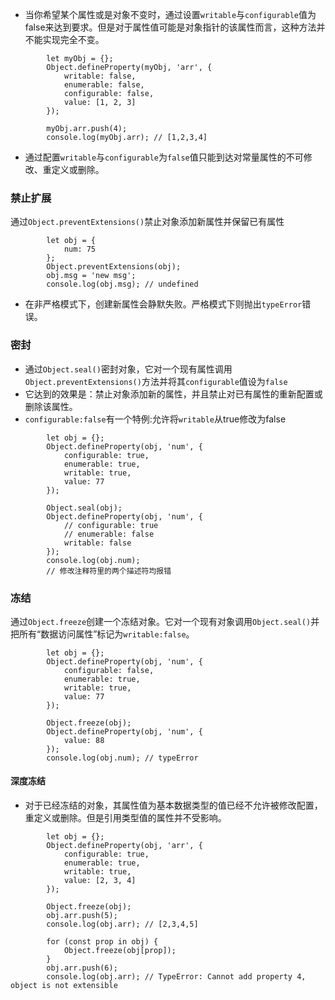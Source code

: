 - 当你希望某个属性或是对象不变时，通过设置`writable`与`configurable`值为false来达到要求。但是对于属性值可能是对象指针的该属性而言，这种方法并不能实现完全不变。
```
        let myObj = {};
        Object.defineProperty(myObj, 'arr', {
            writable: false,
            enumerable: false,
            configurable: false,
            value: [1, 2, 3]
        });

        myObj.arr.push(4);
        console.log(myObj.arr); // [1,2,3,4]
```

- 通过配置`writable`与`configurable`为`false`值只能到达对常量属性的不可修改、重定义或删除。

### 禁止扩展
通过`Object.preventExtensions()`禁止对象添加新属性并保留已有属性
```
        let obj = {
            num: 75
        };
        Object.preventExtensions(obj);
        obj.msg = 'new msg';
        console.log(obj.msg); // undefined
```
- 在非严格模式下，创建新属性会静默失败。严格模式下则抛出`typeError`错误。

### 密封
- 通过`Object.seal()`密封对象，它对一个现有属性调用`Object.preventExtensions()`方法并将其`configurable`值设为`false`
- 它达到的效果是：禁止对象添加新的属性，并且禁止对已有属性的重新配置或删除该属性。
- `configurable:false`有一个特例:允许将`writable`从true修改为false
```
        let obj = {};
        Object.defineProperty(obj, 'num', {
            configurable: true,
            enumerable: true,
            writable: true,
            value: 77
        });

        Object.seal(obj);
        Object.defineProperty(obj, 'num', {
            // configurable: true
            // enumerable: false
            writable: false
        });
        console.log(obj.num);
        // 修改注释符里的两个描述符均报错
```

### 冻结
通过`Object.freeze`创建一个冻结对象。它对一个现有对象调用`Object.seal()`并把所有“数据访问属性”标记为`writable:false`。
```
        let obj = {};
        Object.defineProperty(obj, 'num', {
            configurable: false,
            enumerable: true,
            writable: true,
            value: 77
        });

        Object.freeze(obj);
        Object.defineProperty(obj, 'num', {
            value: 88
        });
        console.log(obj.num); // typeError
```

#### 深度冻结
- 对于已经冻结的对象，其属性值为基本数据类型的值已经不允许被修改配置，重定义或删除。但是引用类型值的属性并不受影响。
```
        let obj = {};
        Object.defineProperty(obj, 'arr', {
            configurable: true,
            enumerable: true,
            writable: true,
            value: [2, 3, 4]
        });

        Object.freeze(obj);
        obj.arr.push(5);
        console.log(obj.arr); // [2,3,4,5]

        for (const prop in obj) {
            Object.freeze(obj[prop]);
        }
        obj.arr.push(6);
        console.log(obj.arr); // TypeError: Cannot add property 4, object is not extensible
```
